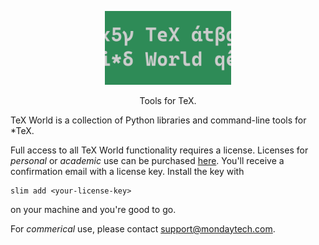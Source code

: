 <p align="center">
  <a href="https://github.com/texworld/"><img alt="texworld" src="https://raw.githubusercontent.com/texworld/.github/main/logo/texworld-logo.svg" width="40%"></a>
  <p align="center">Tools for TeX.</p>
</p>


TeX World is a collection of Python libraries and command-line tools for
\*TeX.

Full access to all TeX World functionality requires a license. Licenses for
_personal_ or _academic_ use can be purchased
[here](https://buy.stripe.com/aEU7vb9xc870f1mbIL). You'll receive a
confirmation email with a license key. Install the key with

```
slim add <your-license-key>
```

on your machine and you're good to go.

For _commerical_ use, please contact support@mondaytech.com.
